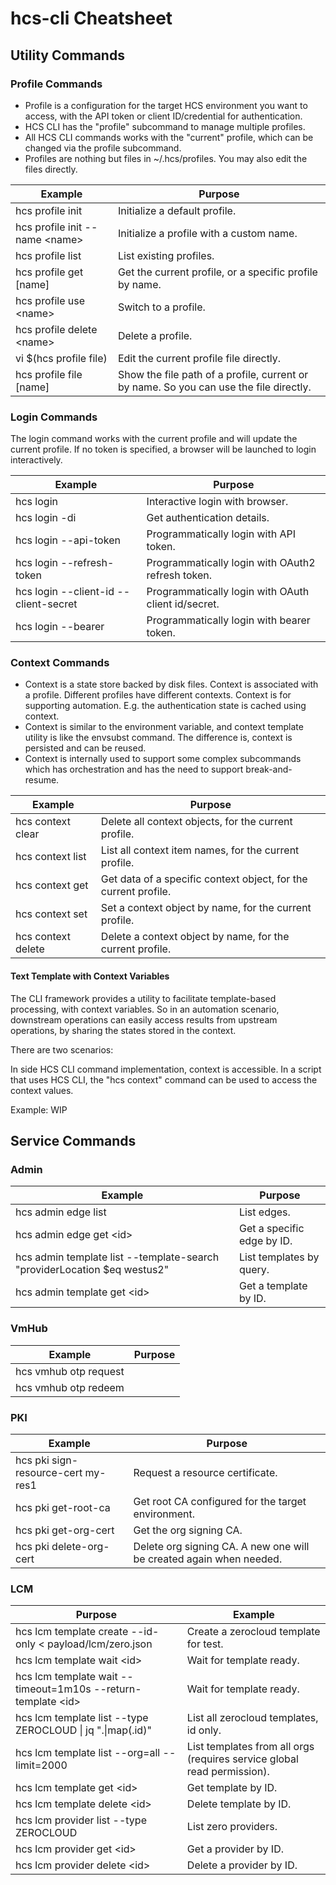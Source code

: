 # hcs-cli Cheatsheet

## Utility Commands

### Profile Commands
* Profile is a configuration for the target HCS environment you want to access, with the API token or client ID/credential for authentication.
* HCS CLI has the "profile" subcommand to manage multiple profiles.
* All HCS CLI commands works with the "current" profile, which can be changed via the profile subcommand.
* Profiles are nothing but files in ~/.hcs/profiles. You may also edit the files directly.

| Example                                | Purpose                                |
|----------------------------------------|----------------------------------------|
| hcs profile init	                     | Initialize a default profile. |
| hcs profile init --name \<name\>       | Initialize a profile with a custom name. | 
| hcs profile list	                     | List existing profiles. |
| hcs profile get \[name\]	             | Get the current profile, or a specific profile by name. |
| hcs profile use \<name\>	             | Switch to a profile. |
| hcs profile delete \<name\>            | Delete a profile. |
| vi $(hcs profile file)                 | Edit the current profile file directly. |
| hcs profile file \[name\]              | Show the file path of a profile, current or by name. So you can use the file directly. |

### Login Commands

The login command works with the current profile and will update the current profile. If no token is specified, a browser will be launched to login interactively.

| Example                                | Purpose                                |
|----------------------------------------|----------------------------------------|
| hcs login                              | Interactive login with browser. |
| hcs login -di                          | Get authentication details. |
| hcs login --api-token <your-csp-api-token> | Programmatically login with API token. |
| hcs login --refresh-token <your-csp-api-token> | Programmatically login with OAuth2 refresh token. |
| hcs login --client-id <client-id> --client-secret <client-secret> | Programmatically login with OAuth client id/secret. |
| hcs login --bearer <bearer-token> | Programmatically login with bearer token. |


### Context Commands
* Context is a state store backed by disk files. Context is associated with a profile. Different profiles have different contexts. Context is for supporting automation. E.g. the authentication state is cached using context.
* Context is similar to the environment variable, and context template utility is like the envsubst command. The difference is, context is persisted and can be reused.
* Context is internally used to support some complex subcommands which has orchestration and has the need to support break-and-resume.

| Example                                | Purpose                                |
|----------------------------------------|----------------------------------------|
| hcs context clear                      | Delete all context objects, for the current profile.
| hcs context list                       | List all context item names, for the current profile. |
| hcs context get                        | Get data of a specific context object, for the current profile. |
| hcs context set                        | Set a context object by name, for the current profile. |
| hcs context delete                     | Delete a context object by name, for the current profile. |

#### Text Template with Context Variables

The CLI framework provides a utility to facilitate template-based processing, with context variables. So in an automation scenario, downstream operations can easily access results from upstream operations, by sharing the states stored in the context.

There are two scenarios:

In side HCS CLI command implementation, context is accessible.
In a script that uses HCS CLI, the "hcs context" command can be used to access the context values.

Example: WIP

## Service Commands

### Admin
| Example                                | Purpose                                |
|----------------------------------------|----------------------------------------|
| hcs admin edge list | List edges. |
| hcs admin edge get \<id\> | Get a specific edge by ID. |
| hcs admin template list --template-search "providerLocation $eq westus2" | List templates by query. | 
| hcs admin template get \<id\> | Get a template by ID. |

### VmHub
| Example                                | Purpose                                |
|----------------------------------------|----------------------------------------|
| hcs vmhub otp request                  |                                        |
| hcs vmhub otp redeem                   |                                        |


### PKI
| Example                                | Purpose                                |
|----------------------------------------|----------------------------------------|
| hcs pki sign-resource-cert my-res1     | Request a resource certificate. |
| hcs pki get-root-ca                    | Get root CA configured for the target environment. |
| hcs pki get-org-cert                   | Get the org signing CA. |
| hcs pki delete-org-cert                | Delete org signing CA. A new one will be created again when needed. |
### LCM

| Purpose                                                    | Example                                |
|------------------------------------------------------------|----------------------------------------|
| hcs lcm template create --id-only < payload/lcm/zero.json            | Create a zerocloud template for test. |
| hcs lcm template wait \<id\>                  | Wait for template ready. |
| hcs lcm template wait --timeout=1m10s --return-template \<id\>  | Wait for template ready. |
| hcs lcm template list --type ZEROCLOUD \| jq ".\|map(.id)" | List all zerocloud templates, id only. |
| hcs lcm template list --org=all --limit=2000  | List templates from all orgs (requires service global read permission). |
| hcs lcm template get \<id\>                   | Get template by ID. |
| hcs lcm template delete \<id\>                | Delete template by ID. |
| hcs lcm provider list --type ZEROCLOUD                     | List zero providers. |
| hcs lcm provider get \<id\>                   | Get a provider by ID. |
| hcs lcm provider delete \<id\>                | Delete a provider by ID. |
